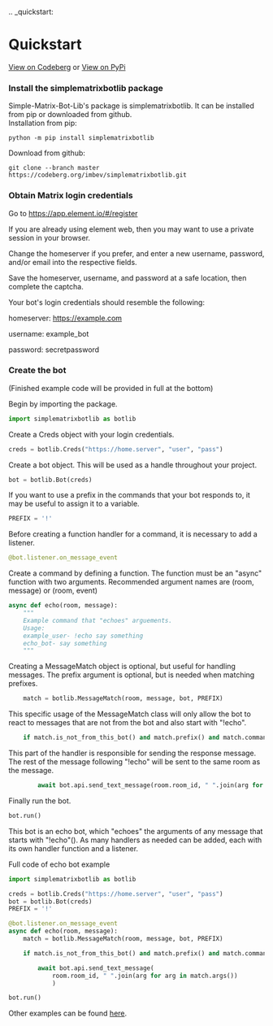 .. _quickstart:

# Quickstart

[View on Codeberg](https://codeberg.org/imbev/simplematrixbotlib) or [View on PyPi](https://pypi.org/project/simplematrixbotlib/)

### Install the simplematrixbotlib package
Simple-Matrix-Bot-Lib's package is simplematrixbotlib. It can be installed from pip or downloaded from github.<br>
Installation from pip:
```
python -m pip install simplematrixbotlib
```
Download from github:
```
git clone --branch master https://codeberg.org/imbev/simplematrixbotlib.git
```

### Obtain Matrix login credentials
Go to https://app.element.io/#/register

If you are already using element web, then you may want to use a private session in your browser.

Change the homeserver if you prefer, and enter a new username, password, and/or email into the respective fields.

Save the homeserver, username, and password at a safe location, then complete the captcha.

Your bot's login credentials should resemble the following:

homeserver: https://example.com

username: example_bot

password: secretpassword

### Create the bot
(Finished example code will be provided in full at the bottom)

Begin by importing the package.
```python
import simplematrixbotlib as botlib
```
Create a Creds object with your login credentials.
```python
creds = botlib.Creds("https://home.server", "user", "pass")
```
Create a bot object. This will be used as a handle throughout your project.
```python
bot = botlib.Bot(creds)
```
If you want to use a prefix in the commands that your bot responds to, it may be useful to assign it to a variable.
```python
PREFIX = '!'
```
Before creating a function handler for a command, it is necessary to add a listener.
```python
@bot.listener.on_message_event
```
Create a command by defining a function. The function must be an "async" function with two arguments. Recommended argument names are (room, message) or (room, event)
```python
async def echo(room, message): 
    """
    Example command that "echoes" arguements.
    Usage:
    example_user- !echo say something
    echo_bot- say something
    """
```
Creating a MessageMatch object is optional, but useful for handling messages. The prefix argument is optional, but is needed when matching prefixes.
```python
    match = botlib.MessageMatch(room, message, bot, PREFIX) 
```
This specific usage of the MessageMatch class will only allow the bot to react to messages that are not from the bot and also start with "!echo".
```python
    if match.is_not_from_this_bot() and match.prefix() and match.command("echo"):
```
This part of the handler is responsible for sending the response message. The rest of the message following "!echo" will be sent to the same room as the message.
```python
        await bot.api.send_text_message(room.room_id, " ".join(arg for arg in match.args())) 
```
Finally run the bot.
```python
bot.run()
```
This bot is an echo bot, which "echoes" the arguments of any message that starts with "!echo"(<PREFIX><COMMAND>). As many handlers as needed can be added, each with its own handler function and a listener.

Full code of echo bot example
```python
import simplematrixbotlib as botlib

creds = botlib.Creds("https://home.server", "user", "pass")
bot = botlib.Bot(creds)
PREFIX = '!'

@bot.listener.on_message_event
async def echo(room, message):
    match = botlib.MessageMatch(room, message, bot, PREFIX) 

    if match.is_not_from_this_bot() and match.prefix() and match.command("echo"):

        await bot.api.send_text_message(
            room.room_id, " ".join(arg for arg in match.args())
            ) 

bot.run()
```

Other examples can be found [here](examples.html).
